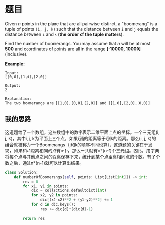 # 题目

Given *n* points in the plane that are all pairwise distinct, a "boomerang" is a tuple of points `(i, j, k)` such that the distance between `i` and `j` equals the distance between `i` and `k` (**the order of the tuple matters**).

Find the number of boomerangs. You may assume that *n* will be at most **500** and coordinates of points are all in the range **[-10000, 10000]** (inclusive).

**Example:**

```
Input:
[[0,0],[1,0],[2,0]]

Output:
2

Explanation:
The two boomerangs are [[1,0],[0,0],[2,0]] and [[1,0],[2,0],[0,0]]
```

## 我的思路

这道题给了一个数组，这些数组中的数字表示二维平面上点的坐标。一个三元组(i, j, k)，其中i, j, k为平面上三个点，如果i到j的距离等于i到k的距离。那么(i, j, k)的组合就被称为一个Boomerangs（j和k的顺序不同也算）。这道题的关键在于发现，如果和x1距离相同的点有n个，那么一共就有n\*(n-1)个三元组。因此，用字典将每个点与其他点之间的距离保存下来，统计到某个点距离相同点的个数。有了个数之后，通过n*(n-1)就可以计算出结果。

```python
class Solution:
    def numberOfBoomerangs(self, points: List[List[int]]) -> int:
        res = 0
        for x1, y1 in points:
            dic = collections.defaultdict(int)
            for x2, y2 in points: 
                dic[(x1-x2)**2 + (y1-y2)**2] += 1
            for d in dic.keys():
                res += dic[d]*(dic[d]-1)
                
        return res
```

